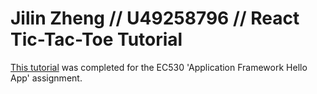 # Jilin Zheng // U49258796 // React Tic-Tac-Toe Tutorial

[This tutorial](https://react.dev/learn/tutorial-tic-tac-toe) was completed for the EC530 'Application Framework Hello App' assignment.

